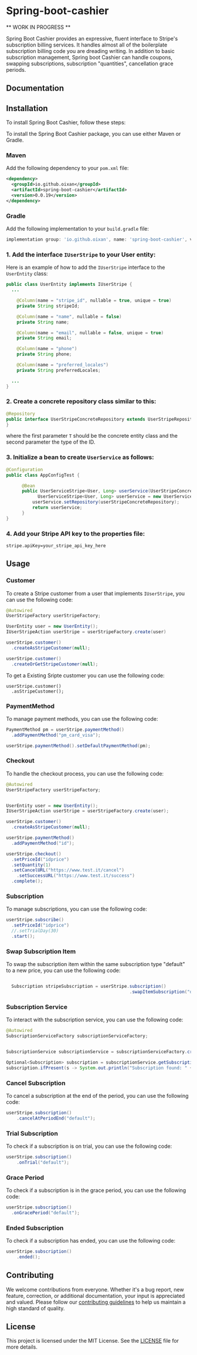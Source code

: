 # Spring-boot-cashier
** WORK IN PROGRESS **

Spring Boot Cashier provides an expressive, fluent interface to Stripe's subscription billing services. It handles almost all of the boilerplate subscription billing code you are dreading writing. In addition to basic subscription management, Spring boot Cashier can handle coupons, swapping subscriptions, subscription "quantities", cancellation grace periods.

## Documentation

## Installation

To install Spring Boot Cashier, follow these steps:

To install the Spring Boot Cashier package, you can use either Maven or Gradle.

### Maven

Add the following dependency to your `pom.xml` file:

```xml
<dependency>
  <groupId>io.github.oixan</groupId>
  <artifactId>spring-boot-cashier</artifactId>
  <version>0.0.19</version>
</dependency>
```

### Gradle

Add the following implementation to your `build.gradle` file:

```groovy
implementation group: 'io.github.oixan', name: 'spring-boot-cashier', version: '0.0.19'
```

### 1. Add the interface `IUserStripe` to your User entity:

Here is an example of how to add the `IUserStripe` interface to the `UserEntity` class:

```java
public class UserEntity implements IUserStripe {
  ...

    @Column(name = "stripe_id", nullable = true, unique = true)
    private String stripeId;

    @Column(name = "name", nullable = false)
    private String name;

    @Column(name = "email", nullable = false, unique = true)
    private String email;

    @Column(name = "phone")
    private String phone;

    @Column(name = "preferred_locales")
    private String preferredLocales;

  ...
}
```

### 2. Create a concrete repository class similar to this:

```java
@Repository
public interface UserStripeConcreteRepository extends UserStripeRepository<UserEntity, Long> {
}
```

where the first parameter `T` should be the concrete entity class and the second parameter the type of the ID.

### 3. Initialize a bean to create `UserService` as follows:

```java
@Configuration
public class AppConfigTest {

	  @Bean
	  public UserServiceStripe<User, Long> userService(UserStripeConcreteRepository userStripeConcreteRepository) {
		    UserServiceStripe<User, Long> userService = new UserServiceStripe<>();
	      userService.setRepository(userStripeConcreteRepository);
	      return userService;
	  }
}
```

### 4. Add your Stripe API key to the properties file:

```properties
stripe.apiKey=your_stripe_api_key_here
```

## Usage

### Customer

To create a Stripe customer from a user that implements `IUserStripe`, you can use the following code:

```java
@Autowired 
UserStripeFactory userStripeFactory;

UserEntity user = new UserEntity();
IUserStripeAction userStripe = userStripeFactory.create(user)

userStripe.customer()
  .createAsStripeCustomer(null);

userStripe.customer()
  .createOrGetStripeCustomer(null);
```

To get a Existing Sripte customer you can use the following code:

```
userStripe.customer()
  .asStripeCustomer();
```


### PaymentMethod

To manage payment methods, you can use the following code:

```java
PaymentMethod pm = userStripe.paymentMethod()
  .addPaymentMethod("pm_card_visa");

userStripe.paymentMethod().setDefaultPaymentMethod(pm);
```

### Checkout

To handle the checkout process, you can use the following code:

```java
@Autowired 
UserStripeFactory userStripeFactory;


UserEntity user = new UserEntity();
IUserStripeAction userStripe = userStripeFactory.create(user);

userStripe.customer()
  .createAsStripeCustomer(null);

userStripe.paymentMethod()
  .addPaymentMethod("id");

userStripe.checkout()
  .setPriceId("idprice")
  .setQuantity(1)
  .setCancelURL("https://www.test.it/cancel")
	.setSuccessURL("https://www.test.it/success")
  .complete();
```

### Subscription

To manage subscriptions, you can use the following code:

```java
userStripe.subscribe()
  .setPriceId("idprice")
  //.setTrialDay(30)
  .start();
```

### Swap Subscription Item

To swap the subscription item within the same subscription type "default" to a new price, you can use the following code:

```java

  Subscription stripeSubscription = userStripe.subscription()
                                               .swapItemSubscription("default", "price_1Qgpw4CtyihjMHctcKBNCy2e");
```

### Subscription Service

To interact with the subscription service, you can use the following code:

```java
@Autowired 
SubscriptionServiceFactory subscriptionServiceFactory;


SubscriptionService subscriptionService = subscriptionServiceFactory.create();

Optional<Subscription> subscription = subscriptionService.getSubscriptionByUserIdAndType("id", "default");
subscription.ifPresent(s -> System.out.println("Subscription found: " + s.getType()));
```

### Cancel Subscription

To cancel a subscription at the end of the period, you can use the following code:

```java
userStripe.subscription()
    .cancelAtPeriodEnd("default");
```

### Trial Subscription

To check if a subscription is on trial, you can use the following code:

```java
userStripe.subscription()
    .onTrial("default");
```

### Grace Period

To check if a subscription is in the grace period, you can use the following code:

```java
userStripe.subscription()
  .onGracePeriod("default");
```

### Ended Subscription

To check if a subscription has ended, you can use the following code:

```java
userStripe.subscription()
    .ended();
```

## Contributing

We welcome contributions from everyone. Whether it's a bug report, new feature, correction, or additional documentation, your input is appreciated and valued. Please follow our [contributing guidelines](CONTRIBUTING.md) to help us maintain a high standard of quality.


## License

This project is licensed under the MIT License. See the [LICENSE](LICENSE) file for more details.